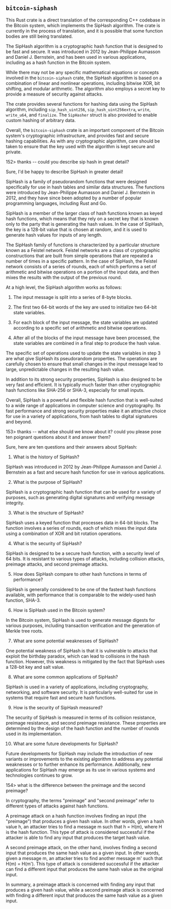 ## `bitcoin-siphash`

This Rust crate is a direct translation of the
corresponding C++ codebase in the Bitcoin system,
which implements the SipHash algorithm. The crate
is currently in the process of translation, and it
is possible that some function bodies are still
being translated.

The SipHash algorithm is a cryptographic hash
function that is designed to be fast and
secure. It was introduced in 2012 by Jean-Philippe
Aumasson and Daniel J. Bernstein, and has been
used in various applications, including as a hash
function in the Bitcoin system.

While there may not be any specific mathematical
equations or concepts involved in the
`bitcoin-siphash` crate, the SipHash algorithm is
based on a combination of linear and nonlinear
operations, including bitwise XOR, bit shifting,
and modular arithmetic. The algorithm also employs
a secret key to provide a measure of security
against attacks.

The crate provides several functions for hashing
data using the SipHash algorithm, including
`sip_hash_uint256`, `sip_hash_uint256extra`,
`write`, `write_u64`, and `finalize`. The
`SipHasher` struct is also provided to enable
custom hashing of arbitrary data.

Overall, the `bitcoin-siphash` crate is an
important component of the Bitcoin system's
cryptographic infrastructure, and provides fast
and secure hashing capabilities. As with any
cryptographic algorithm, care should be taken to
ensure that the key used with the algorithm is
kept secure and private.

152> thanks -- could you describe sip hash in
great detail?

Sure, I'd be happy to describe SipHash in greater
detail!

SipHash is a family of pseudorandom functions that
were designed specifically for use in hash tables
and similar data structures. The functions were
introduced by Jean-Philippe Aumasson and Daniel
J. Bernstein in 2012, and they have since been
adopted by a number of popular programming
languages, including Rust and Go.

SipHash is a member of the larger class of hash
functions known as keyed hash functions, which
means that they rely on a secret key that is known
only to the party that is generating the hash
values. In the case of SipHash, the key is
a 128-bit value that is chosen at random, and it
is used to generate hash values for inputs of any
length.

The SipHash family of functions is characterized
by a particular structure known as a Feistel
network. Feistel networks are a class of
cryptographic constructions that are built from
simple operations that are repeated a number of
times in a specific pattern. In the case of
SipHash, the Feistel network consists of a series
of rounds, each of which performs a set of
arithmetic and bitwise operations on a portion of
the input data, and then mixes the results with
the output of the previous round.

At a high level, the SipHash algorithm works as
follows:

1. The input message is split into a series of
   8-byte blocks.

2. The first two 64-bit words of the key are used
   to initialize two 64-bit state variables.

3. For each block of the input message, the state
   variables are updated according to a specific
   set of arithmetic and bitwise operations.

4. After all of the blocks of the input message
   have been processed, the state variables are
   combined in a final step to produce the hash
   value.

The specific set of operations used to update the
state variables in step 3 are what give SipHash
its pseudorandom properties. The operations are
carefully chosen to ensure that small changes in
the input message lead to large, unpredictable
changes in the resulting hash value.

In addition to its strong security properties,
SipHash is also designed to be very fast and
efficient. It is typically much faster than other
cryptographic hash functions like SHA-256 or
SHA-3, especially for small inputs.

Overall, SipHash is a powerful and flexible hash
function that is well-suited to a wide range of
applications in computer science and
cryptography. Its fast performance and strong
security properties make it an attractive choice
for use in a variety of applications, from hash
tables to digital signatures and beyond.

153> thanks -- what else should we know about it?
could you please pose ten poignant questions about
it and answer them?

Sure, here are ten questions and their answers
about SipHash:

1. What is the history of SipHash?

SipHash was introduced in 2012 by Jean-Philippe
Aumasson and Daniel J. Bernstein as a fast and
secure hash function for use in various
applications.

2. What is the purpose of SipHash?

SipHash is a cryptographic hash function that can
be used for a variety of purposes, such as
generating digital signatures and verifying
message integrity.

3. What is the structure of SipHash?

SipHash uses a keyed function that processes data
in 64-bit blocks. The function involves a series
of rounds, each of which mixes the input data
using a combination of XOR and bit rotation
operations.

4. What is the security of SipHash?

SipHash is designed to be a secure hash function,
with a security level of 64 bits. It is resistant
to various types of attacks, including collision
attacks, preimage attacks, and second preimage
attacks.

5. How does SipHash compare to other hash
   functions in terms of performance?

SipHash is generally considered to be one of the
fastest hash functions available, with performance
that is comparable to the widely-used hash
function, SHA-3.

6. How is SipHash used in the Bitcoin system?

In the Bitcoin system, SipHash is used to generate
message digests for various purposes, including
transaction verification and the generation of
Merkle tree roots.

7. What are some potential weaknesses of SipHash?

One potential weakness of SipHash is that it is
vulnerable to attacks that exploit the birthday
paradox, which can lead to collisions in the hash
function. However, this weakness is mitigated by
the fact that SipHash uses a 128-bit key and salt
value.

8. What are some common applications of SipHash?

SipHash is used in a variety of applications,
including cryptography, networking, and software
security. It is particularly well-suited for use
in systems that require fast and secure hash
functions.

9. How is the security of SipHash measured?

The security of SipHash is measured in terms of
its collision resistance, preimage resistance, and
second preimage resistance. These properties are
determined by the design of the hash function and
the number of rounds used in its implementation.

10. What are some future developments for SipHash?

Future developments for SipHash may include the
introduction of new variants or improvements to
the existing algorithm to address any potential
weaknesses or to further enhance its
performance. Additionally, new applications for
SipHash may emerge as its use in various systems
and technologies continues to grow.

154> what is the difference between the preimage
and the second preimage?

In cryptography, the terms "preimage" and "second
preimage" refer to different types of attacks
against hash functions.

A preimage attack on a hash function involves
finding an input (the "preimage") that produces
a given hash value. In other words, given a hash
value h, an attacker tries to find a message
m such that h = H(m), where H is the hash
function. This type of attack is considered
successful if the attacker is able to find any
input that produces the target hash value.

A second preimage attack, on the other hand,
involves finding a second input that produces the
same hash value as a given input. In other words,
given a message m, an attacker tries to find
another message m' such that H(m) = H(m'). This
type of attack is considered successful if the
attacker can find a different input that produces
the same hash value as the original input.

In summary, a preimage attack is concerned with
finding any input that produces a given hash
value, while a second preimage attack is concerned
with finding a different input that produces the
same hash value as a given input.
